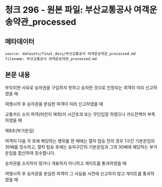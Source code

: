 # 청크 296 - 원본 파일: 부산교통공사 여객운송약관_processed

## 메타데이터

```
source: datasets/final_docs/부산교통공사 여객운송약관_processed.md
filename: 부산교통공사 여객운송약관_processed.md
```

## 본문 내용

부득이한 사유로 승차권을 구입하지 못하고 승차한 것으로 인정되는 여객이 미리 신고하였을 때

여행시작 후 승차권을 분실한 여객이 미리 신고하였을 때

교통카드 소지 여객(어린이 제외)이 시간초과 또는 무단입장 하였으나 카드잔액이 부족하였을 때

제8조(부가운임)

여객이 다음 각 호에 해당하는 행위를 한 때에는 열차 탑승 전의 경우 1구간 기본운임의 30배를 징수하고, 열차 탑승 후에는 승차구간의 기본운임과 그의 30배에 해당하는 부가운임을 합산하여 징수합니다.

승차권을 소지하지 않거나 개표하지 아니하고 게이트를 통과하였을 때

여행시작 후 승차권을 분실한 여객이 그 사실을 사전에 신고하지 않고 게이트를 통과하였을 때
